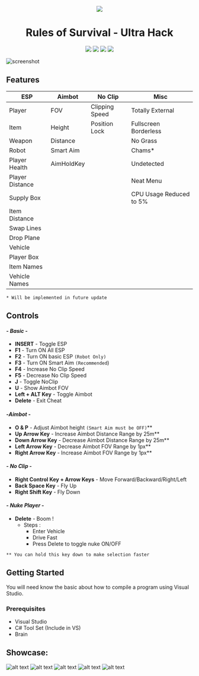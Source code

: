 
<p align="center"><img src="https://i.imgur.com/zbUTsRh.png"></p>
<h1 align="center">Rules of Survival - Ultra Hack</h1>

<p align="center">
	<a href="https://github.com/Ashesh3/ROSUltraHack/releases" alt="Total Download">
		<img src="https://img.shields.io/github/downloads/Ashesh3/ROSUltraHack/total.svg" /></a>
	<a href="https://github.com/Ashesh3/ROSUltraHack/tree/master" alt="This Project is Maintained">
		<img src="https://img.shields.io/maintenance/yes/2018.svg" /></a>
	<a href="https://github.com/Ashesh3/ROSUltraHack/graphs/contributors" alt="Contributor List">
		<img src="https://img.shields.io/github/contributors/Ashesh3/ROSUltraHack.svg" /></a>
	<a href="https://www.unknowncheats.me/forum/rules-of-survival/260342-ros-ultrahack-v1-menu-esp-aimbot-misc-source.html#post2007318" alt="We Love Open Source">
		<img src="https://badges.frapsoft.com/os/v1/open-source.svg?v=103" /></a>
</p>


![screenshot](https://i.imgur.com/nxBFbGJ.png)

## Features

|        ESP        |     Aimbot    |     No Clip    |          Misc           |
|   -------------   | ------------- | -------------  |      -------------      |
| Player            | FOV           | Clipping Speed | Totally External        |
| Item              | Height        | Position Lock  | Fullscreen Borderless   |
| Weapon            | Distance      |                | No Grass                |
| Robot             | Smart Aim     |                | Chams*                  |
| Player Health     | AimHoldKey    |                | Undetected              |
| Player Distance   |               |                | Neat Menu               |
| Supply Box        |               |                | CPU Usage Reduced to 5% |
| Item Distance     |               |                |                         |
| Swap Lines        |               |                |                         |
| Drop Plane        |               |                |                         |
| Vehicle           |               |                |                         |
| Player Box        |               |                |                         |
| Item Names        |               |                |                         | 
| Vehicle Names     |               |                |                         | 

```* Will be implemented in future update```

## Controls

#### - *Basic* -

* **INSERT** - Toggle ESP
* **F1** - Turn ON All ESP
* **F2** - Turn ON basic ESP ```(Robot Only)```
* **F3** - Turn ON Smart Aim ```(Recommended```)
* **F4** - Increase No Clip Speed
* **F5** - Decrease No Clip Speed
* **J** - Toggle NoClip
* **U** - Show Aimbot FOV
* **Left + ALT Key** - Toggle Aimbot
* **Delete** - Exit Cheat

####  -*Aimbot* -

* **O & P** - Adjust Aimbot height ```(Smart Aim must be OFF)```**
* **Up Arrow Key**  - Increase Aimbot Distance Range by 25m**
* **Down Arrow Key** - Decrease Aimbot Distance Range by 25m**
* **Left Arrow Key** - Decrease Aimbot FOV Range by 1px**
* **Right Arrow Key** - Increase Aimbot FOV Range by 1px**

#### - *No Clip* -

* **Right Control Key + Arrow Keys**  - Move Forward/Backward/Right/Left
* **Back Space Key** - Fly Up
* **Right Shift Key** - Fly Down

#### - *Nuke Player* -

* **Delete** - Boom !
  * Steps :
    * Enter Vehicle
    * Drive Fast
    * Press Delete to toggle nuke ON/OFF

```** You can hold this key down to make selection faster```

## Getting Started
You will need know the basic about how to compile a program using Visual Studio.

### Prerequisites
* Visual Studio
* C# Tool Set (Include in VS)
* Brain

## Showcase:
![alt text](https://i.imgur.com/4cdZRCe.png "Screenshot")
![alt text](https://i.imgur.com/zjJdaBZ.jpg "Screenshot")
![alt text](https://i.imgur.com/UiBDs3d.jpg "Screenshot")
![alt text](https://i.imgur.com/IGwjflD.jpg "Screenshot")
![alt text](https://i.imgur.com/Vqx6EBm.png "Screenshot")
